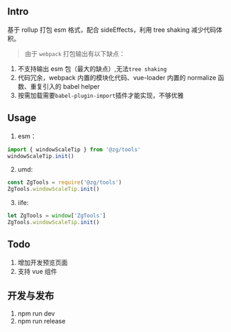 ## Intro

基于 rollup 打包 esm 格式，配合 sideEffects，利用 tree shaking 减少代码体积。

> 由于 `webpack` 打包输出有以下缺点：

1. 不支持输出 esm 包（最大的缺点）,无法`tree shaking`
2. 代码冗余，webpack 内置的模块化代码、vue-loader 内置的 normalize 函数、重复引入的 babel helper
3. 按需加载需要`babel-plugin-import`插件才能实现，不够优雅

## Usage

1. esm：

```js
import { windowScaleTip } from '@zg/tools'
windowScaleTip.init()
```

2. umd:

```js
const ZgTools = require('@zg/tools')
ZgTools.windowScaleTip.init()
```

3. iife:

```js
let ZgTools = window['ZgTools']
ZgTools.windowScaleTip.init()
```

## Todo

1.  增加开发预览页面
2.  支持 vue 组件

## 开发与发布

1. npm run dev
2. npm run release